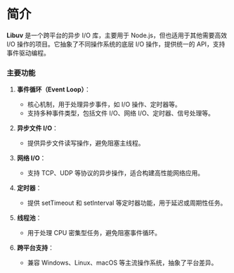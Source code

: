 # 简介

**Libuv** 是一个跨平台的异步 I/O 库，主要用于 Node.js，但也适用于其他需要高效 I/O 操作的项目。它抽象了不同操作系统的底层 I/O 操作，提供统一的 API，支持事件驱动编程。

### 主要功能

1. **事件循环（Event Loop）**：
   - 核心机制，用于处理异步事件，如 I/O 操作、定时器等。
   - 支持多种事件类型，包括文件 I/O、网络 I/O、定时器、信号处理等。

2. **异步文件 I/O**：
   - 提供异步文件读写操作，避免阻塞主线程。

3. **网络 I/O**：
   - 支持 TCP、UDP 等协议的异步操作，适合构建高性能网络应用。

4. **定时器**：
   - 提供 setTimeout 和 setInterval 等定时器功能，用于延迟或周期性任务。

5. **线程池**：
   - 用于处理 CPU 密集型任务，避免阻塞事件循环。

6. **跨平台支持**：
   - 兼容 Windows、Linux、macOS 等主流操作系统，抽象了平台差异。
